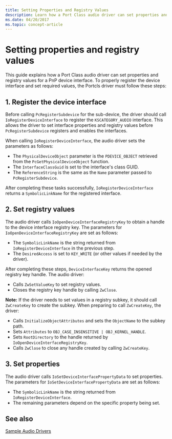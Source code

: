 ```yaml
---
title: Setting Properties and Registry Values
description: Learn how a Port Class audio driver can set properties and registry values for a PnP device interface.
ms.date: 04/20/2017
ms.topic: concept-article
---
```


# Setting properties and registry values

This guide explains how a Port Class audio driver can set properties and registry values for a PnP device interface. To properly register the device interface and set required values, the Portcls driver must follow these steps:

## 1. Register the device interface

Before calling `PcRegisterSubdevice` for the sub-device, the driver should call `IoRegisterDeviceInterface` to register the `KSCATEGORY_AUDIO` interface. This allows the driver to set interface properties and registry values before `PcRegisterSubdevice` registers and enables the interfaces.

When calling `IoRegisterDeviceInterface`, the audio driver sets the parameters as follows:

- The `PhysicalDeviceObject` parameter is the `PDEVICE_OBJECT` retrieved from the `PcGetPhysicalDeviceObject` function.
- The `InterfaceClassGuid` is set to the interface's class GUID.
- The `ReferenceString` is the same as the `Name` parameter passed to `PcRegisterSubdevice`.

After completing these tasks successfully, `IoRegisterDeviceInterface` returns a `SymbolicLinkName` for the registered interface.

## 2. Set registry values

The audio driver calls `IoOpenDeviceInterfaceRegistryKey` to obtain a handle to the device interface registry key. The parameters for `IoOpenDeviceInterfaceRegistryKey` are set as follows:

- The `SymbolicLinkName` is the string returned from `IoRegisterDeviceInterface` in the previous step.
- The `DesiredAccess` is set to `KEY_WRITE` (or other values if needed by the driver).

After completing these steps, `DeviceInterfaceKey` returns the opened registry key handle. The audio driver:

- Calls `ZwSetValueKey` to set registry values.
- Closes the registry key handle by calling `ZwClose`.

**Note:** If the driver needs to set values in a registry subkey, it should call `ZwCreateKey` to create the subkey. When preparing to call `ZwCreateKey`, the driver:

- Calls `InitializeObjectAttributes` and sets the `ObjectName` to the subkey path.
- Sets `Attributes` to `OBJ_CASE_INSENSITIVE | OBJ_KERNEL_HANDLE`.
- Sets `RootDirectory` to the handle returned by `IoOpenDeviceInterfaceRegistryKey`.
- Calls `ZwClose` to close any handle created by calling `ZwCreateKey`.

## 3. Set properties

The audio driver calls `IoSetDeviceInterfacePropertyData` to set properties. The parameters for `IoSetDeviceInterfacePropertyData` are set as follows:

- The `SymbolicLinkName` is the string returned from `IoRegisterDeviceInterface`.
- The remaining parameters depend on the specific property being set.

## See also

[Sample Audio Drivers](sample-audio-drivers.md)
